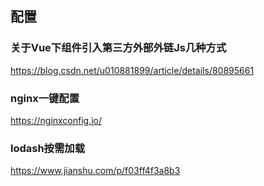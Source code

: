 ## 配置

### 关于Vue下组件引入第三方外部外链Js几种方式
https://blog.csdn.net/u010881899/article/details/80895661

### nginx一键配置
https://nginxconfig.io/

### lodash按需加载
https://www.jianshu.com/p/f03ff4f3a8b3
